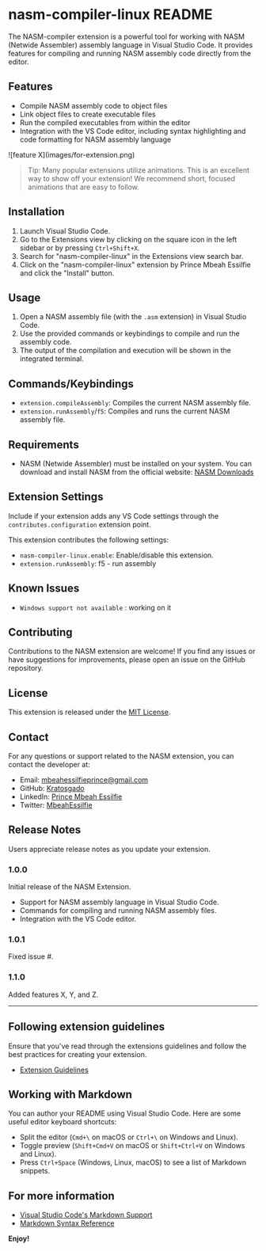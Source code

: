 # nasm-compiler-linux README

The NASM-compiler extension is a powerful tool for working with NASM (Netwide Assembler) assembly language in Visual Studio Code. It provides features for compiling and running NASM assembly code directly from the editor.


## Features

- Compile NASM assembly code to object files
- Link object files to create executable files
- Run the compiled executables from within the editor
- Integration with the VS Code editor, including syntax highlighting and code formatting for NASM assembly language

\!\[feature X\]\(images/for-extension.png\)

> Tip: Many popular extensions utilize animations. This is an excellent way to show off your extension! We recommend short, focused animations that are easy to follow.


## Installation
1. Launch Visual Studio Code.
2. Go to the Extensions view by clicking on the square icon in the left sidebar or by pressing `Ctrl+Shift+X`.
3. Search for "nasm-compiler-linux" in the Extensions view search bar.
4. Click on the "nasm-compiler-linux" extension by Prince Mbeah Essilfie and click the "Install" button.


## Usage
1. Open a NASM assembly file (with the `.asm` extension) in Visual Studio Code.
2. Use the provided commands or keybindings to compile and run the assembly code.
3. The output of the compilation and execution will be shown in the integrated terminal.


## Commands/Keybindings
- `extension.compileAssembly`: Compiles the current NASM assembly file.
- `extension.runAssembly`/`f5`: Compiles and runs the current NASM assembly file.

## Requirements

- NASM (Netwide Assembler) must be installed on your system. You can download and install NASM from the official website: [NASM Downloads](https://www.nasm.us/)


## Extension Settings

Include if your extension adds any VS Code settings through the `contributes.configuration` extension point.

This extension contributes the following settings:

* `nasm-compiler-linux.enable`: Enable/disable this extension.
* `extension.runAssembly`: f5 - run assembly 

## Known Issues
* `Windows support not available` : working on it

## Contributing
Contributions to the NASM extension are welcome! If you find any issues or have suggestions for improvements, please open an issue on the GitHub repository.

## License
This extension is released under the [MIT License](LICENSE).

## Contact
For any questions or support related to the NASM extension, you can contact the developer at:
- Email: [mbeahessilfieprince@gmail.com](mailto:mbeahessilfieprince@gmail.com)
- GitHub: [Kratosgado](https://github.com/Kratosgado)
- LinkedIn: [Prince Mbeah Essilfie](https://www.linkedin.com/in/prince-mbeah-essilfie-6bb0b5231/)
- Twitter: [MbeahEssilfie](https://twitter.com/MbeahEssilfie)

## Release Notes

Users appreciate release notes as you update your extension.

### 1.0.0

Initial release of the NASM Extension.

- Support for NASM assembly language in Visual Studio Code.
- Commands for compiling and running NASM assembly files.
- Integration with the VS Code editor.

### 1.0.1

Fixed issue #.

### 1.1.0

Added features X, Y, and Z.

---

## Following extension guidelines

Ensure that you've read through the extensions guidelines and follow the best practices for creating your extension.

* [Extension Guidelines](https://code.visualstudio.com/api/references/extension-guidelines)

## Working with Markdown

You can author your README using Visual Studio Code. Here are some useful editor keyboard shortcuts:

* Split the editor (`Cmd+\` on macOS or `Ctrl+\` on Windows and Linux).
* Toggle preview (`Shift+Cmd+V` on macOS or `Shift+Ctrl+V` on Windows and Linux).
* Press `Ctrl+Space` (Windows, Linux, macOS) to see a list of Markdown snippets.

## For more information

* [Visual Studio Code's Markdown Support](http://code.visualstudio.com/docs/languages/markdown)
* [Markdown Syntax Reference](https://help.github.com/articles/markdown-basics/)

**Enjoy!**

